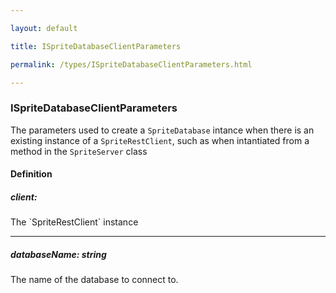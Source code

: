 ```yaml
---

layout: default

title: ISpriteDatabaseClientParameters

permalink: /types/ISpriteDatabaseClientParameters.html

---
```


### ISpriteDatabaseClientParameters

The parameters used to create a `SpriteDatabase`
intance when there is an existing instance of a
`SpriteRestClient`, such as when intantiated
from a method in the `SpriteServer` class

#### Definition

<h5> client: <span></span></h5>The `SpriteRestClient` instance


---

<h5> databaseName: <span>string</span></h5>The name of the database to connect to.


